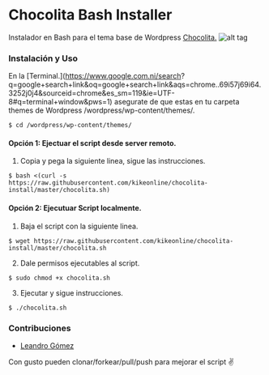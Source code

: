 # Chocolita Bash Installer
Instalador en Bash para el tema base de Wordpress [Chocolita.](https://github.com/monchitonet/Chocolita)
![alt tag](https://raw.githubusercontent.com/kikeonline/chocolita-install/master/screen.gif)

### Instalación y Uso
En la [Terminal.](https://www.google.com.ni/search? q=google+search+link&oq=google+search+link&aqs=chrome..69i57j69i64.3252j0j4&sourceid=chrome&es_sm=119&ie=UTF-8#q=terminal+window&pws=1) asegurate de que estas en tu carpeta themes de Wordpress /wordpress/wp-content/themes/.

  ```shell
  $ cd /wordpress/wp-content/themes/
  ```

#### Opción 1: Ejectuar el script desde server remoto.
1. Copia y pega la siguiente linea, sigue las instrucciones.
  
  ```shell
  $ bash <(curl -s https://raw.githubusercontent.com/kikeonline/chocolita-install/master/chocolita.sh)
  ```

#### Opción 2: Ejecutuar Script localmente.
1. Baja el script con la siguiente linea.
  ```shell
  $ wget https://raw.githubusercontent.com/kikeonline/chocolita-install/master/chocolita.sh
  ```

2. Dale permisos ejecutables al script.
  ```shell
  $ sudo chmod +x chocolita.sh
  ```
  
3. Ejecutar y sigue instrucciones.
  ```shell
  $ ./chocolita.sh
  ```
  
### Contribuciones
- [Leandro Gómez](https://github.com/leogg)

Con gusto pueden clonar/forkear/pull/push para mejorar el script ✌️

